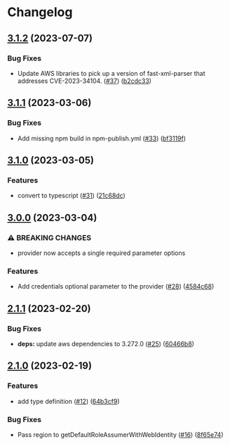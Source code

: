# Changelog

## [3.1.2](https://github.com/jmaver-plume/kafkajs-msk-iam-authentication-mechanism/compare/v3.1.1...v3.1.2) (2023-07-07)


### Bug Fixes

* Update AWS libraries to pick up a version of fast-xml-parser that addresses CVE-2023-34104. ([#37](https://github.com/jmaver-plume/kafkajs-msk-iam-authentication-mechanism/issues/37)) ([b2cdc33](https://github.com/jmaver-plume/kafkajs-msk-iam-authentication-mechanism/commit/b2cdc330378134683694d8d7c6858f8b536e9ae3))

## [3.1.1](https://github.com/jmaver-plume/kafkajs-msk-iam-authentication-mechanism/compare/v3.1.0...v3.1.1) (2023-03-06)


### Bug Fixes

* Add missing npm build in npm-publish.yml ([#33](https://github.com/jmaver-plume/kafkajs-msk-iam-authentication-mechanism/issues/33)) ([bf3119f](https://github.com/jmaver-plume/kafkajs-msk-iam-authentication-mechanism/commit/bf3119f17ee9215a53c865b5205bffcd248ab82c))

## [3.1.0](https://github.com/jmaver-plume/kafkajs-msk-iam-authentication-mechanism/compare/v3.0.0...v3.1.0) (2023-03-05)


### Features

* convert to typescript ([#31](https://github.com/jmaver-plume/kafkajs-msk-iam-authentication-mechanism/issues/31)) ([21c68dc](https://github.com/jmaver-plume/kafkajs-msk-iam-authentication-mechanism/commit/21c68dc598056b6906d66be843e3ee8766f72f4f))

## [3.0.0](https://github.com/jmaver-plume/kafkajs-msk-iam-authentication-mechanism/compare/v2.1.1...v3.0.0) (2023-03-04)


### ⚠ BREAKING CHANGES

* provider now accepts a single required parameter options

### Features

* Add credentials optional parameter to the provider ([#28](https://github.com/jmaver-plume/kafkajs-msk-iam-authentication-mechanism/issues/28)) ([4584c68](https://github.com/jmaver-plume/kafkajs-msk-iam-authentication-mechanism/commit/4584c68b4c5757b41e2fa1629cf4b2fcd451774f))

## [2.1.1](https://github.com/jmaver-plume/kafkajs-msk-iam-authentication-mechanism/compare/v2.1.0...v2.1.1) (2023-02-20)


### Bug Fixes

* **deps:** update aws dependencies to 3.272.0 ([#25](https://github.com/jmaver-plume/kafkajs-msk-iam-authentication-mechanism/issues/25)) ([60466b8](https://github.com/jmaver-plume/kafkajs-msk-iam-authentication-mechanism/commit/60466b8bc2b01342fe4a117707bb96d0edd621ec))

## [2.1.0](https://github.com/jmaver-plume/kafkajs-msk-iam-authentication-mechanism/compare/v2.0.1...v2.1.0) (2023-02-19)


### Features

* add type definition ([#12](https://github.com/jmaver-plume/kafkajs-msk-iam-authentication-mechanism/issues/12)) ([64b3cf9](https://github.com/jmaver-plume/kafkajs-msk-iam-authentication-mechanism/commit/64b3cf9ce62fc13bb494db7ba7dc930decf17864))


### Bug Fixes

* Pass region to getDefaultRoleAssumerWithWebIdentity ([#16](https://github.com/jmaver-plume/kafkajs-msk-iam-authentication-mechanism/issues/16)) ([8f65e74](https://github.com/jmaver-plume/kafkajs-msk-iam-authentication-mechanism/commit/8f65e7407cf84813fc85aa4ef36795d07d83604a))
